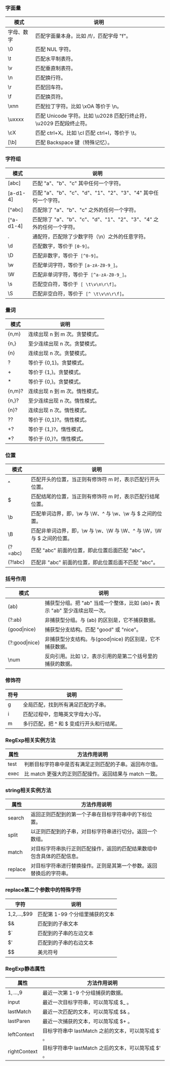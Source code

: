 ### 字面量

| 模式       | 说明                                                         |
| ---------- | ------------------------------------------------------------ |
| 字母、数字 | 匹配字面量本身。比如 /f/，匹配字母 "f"。                     |
| \0         | 匹配 NUL 字符。                                              |
| \t         | 匹配水平制表符。                                             |
| \v         | 匹配垂直制表符。                                             |
| \n         | 匹配换行符。                                                 |
| \r         | 匹配回车符。                                                 |
| \f         | 匹配换页符。                                                 |
| \xnn       | 匹配拉丁字符。比如 \xOA 等价于 \n。                          |
| \uxxxx     | 匹配 Unicode 字符。比如 \u2028 匹配行终止符，\u2029 匹配段终止符。 |
| \cX        | 匹配 ctrl+X。比如 \cI 匹配 ctrl+I，等价于 \t。               |
| [\b]       | 匹配 Backspace 键（特殊记忆）。                              |

### 字符组

| 模式      | 说明                                                         |
| --------- | ------------------------------------------------------------ |
| [abc]     | 匹配 "a"、"b"、"c" 其中任何一个字符。                        |
| [a-d1-4]  | 匹配 "a"、"b"、"c"、"d"、"1"、"2"、"3"、"4" 其中任何一个字符。 |
| [^abc]    | 匹配除了 "a"、"b"、"c" 之外的任何一个字符。                  |
| [^a-d1-4] | 匹配除了 "a"、"b"、"c"、"d"、"1"、"2"、"3"、"4" 之外的任何一个字符。 |
| .         | 通配符，匹配除了少数字符（\n）之外的任意字符。               |
| \d        | 匹配数字，等价于 `[0-9]`。                                   |
| \D        | 匹配非数字，等价于` [^0-9]`。                                |
| \w        | 匹配单词字符，等价于 `[a-zA-Z0-9_]`。                        |
| \W        | 匹配非单词字符，等价于` [^a-zA-Z0-9_]`。                     |
| \s        | 匹配空白符，等价于` [ \t\v\n\r\f]`。                         |
| \S        | 匹配非空白符，等价于` [^ \t\v\n\r\f]`。                      |

### 量词

| 模式   | 说明                           |
| ------ | ------------------------------ |
| {n,m}  | 连续出现 n 到 m 次。贪婪模式。 |
| {n,}   | 至少连续出现 n 次。贪婪模式。  |
| {n}    | 连续出现 n 次。贪婪模式。      |
| ?      | 等价于 {0,1}。贪婪模式。       |
| +      | 等价于 {1,}。贪婪模式。        |
| *      | 等价于 {0,}。贪婪模式。        |
| {n,m}? | 连续出现 n 到 m 次。惰性模式。 |
| {n,}?  | 至少连续出现 n 次。惰性模式。  |
| {n}?   | 连续出现 n 次。惰性模式。      |
| ??     | 等价于 {0,1}?。惰性模式。      |
| +?     | 等价于 {1,}?。惰性模式。       |
| *?     | 等价于 {0,}?。惰性模式。       |

### 位置

| 模式    | 说明                                                         |
| ------- | ------------------------------------------------------------ |
| ^       | 匹配开头的位置，当正则有修饰符 m 时，表示匹配行开头位置。    |
| $       | 匹配结尾的位置，当正则有修饰符 m 时，表示匹配行结尾位置。    |
| \b      | 匹配单词边界，即，\w 与 \W、^ 与 \w、\w 与 $ 之间的位置。    |
| \B      | 匹配非单词边界，即，\w 与 \w、\W 与 \W、^ 与 \W，\W 与 $ 之间的位置。 |
| (?=abc) | 匹配 "abc" 前面的位置，即此位置后面匹配 "abc"。              |
| (?!abc) | 匹配非 "abc" 前面的位置，即此位置后面不匹配 "abc"。          |

### 括号作用

| 模式           | 说明                                                         |
| -------------- | ------------------------------------------------------------ |
| (ab)           | 捕获型分组。把 "ab" 当成一个整体，比如 (ab)+ 表示 "ab" 至少连续出现一次。 |
| (?:ab)         | 非捕获型分组。与 (ab) 的区别是，它不捕获数据。               |
| (good\|nice)   | 捕获型分支结构。匹配 "good" 或 "nice"。                      |
| (?:good\|nice) | 非捕获型分支结构。与(good\|nice) 的区别是，它不捕获数据。    |
| \num           | 反向引用。比如 \2，表示引用的是第二个括号里的捕获的数据。    |

### 修饰符

| 符号 | 说明                                     |
| ---- | ---------------------------------------- |
| g    | 全局匹配，找到所有满足匹配的子串。       |
| i    | 匹配过程中，忽略英文字母大小写。         |
| m    | 多行匹配，把 ^ 和 $ 变成行开头和行结尾。 |

### RegExp相关实例方法

| 属性 | 方法作用说明                                           |
| ---- | ------------------------------------------------------ |
| test | 判断目标字符串中是否有满足正则匹配的子串。返回布尔值。 |
| exec | 比 match 更强大的正则匹配操作。返回结果与 match 一致。 |

### string相关实例方法

| 属性    | 方法作用说明                                                 |
| ------- | ------------------------------------------------------------ |
| search  | 返回正则匹配到的第一个子串在目标字符串中的下标位置。         |
| split   | 以正则匹配到的子串，对目标字符串进行切分。返回一个数组。     |
| match   | 对目标字符串执行正则匹配操作，返回的匹配结果数组中包含具体的匹配信息。 |
| replace | 对目标字符串进行替换操作。正则是其第一个参数。返回替换后的字符串。 |

### replace第二个参数中的特殊字符

| 字符        | 说明                           |
| ----------- | ------------------------------ |
| $1,$2,…,$99 | 匹配第 1-99 个分组里捕获的文本 |
| $&          | 匹配到的子串文本               |
| $`          | 匹配到的子串的左边文本         |
| $'          | 匹配到的子串的右边文本         |
| $$          | 美元符号                       |

### RegExp静态属性

| 属性         | 方法作用说明                                        |
| ------------ | --------------------------------------------------- |
| $1,…,$9      | 最近一次第 1-9 个分组捕获的数据。                   |
| input        | 最近一次目标字符串，可以简写成 $_ 。                |
| lastMatch    | 最近一次匹配的文本，可以简写成 $& 。                |
| lastParen    | 最近一次捕获的文本，可以简写成 $+ 。                |
| leftContext  | 目标字符串中 lastMatch 之前的文本，可以简写成 $` 。 |
| rightContext | 目标字符串中 lastMatch 之后的文本，可以简写成 $' 。 |

